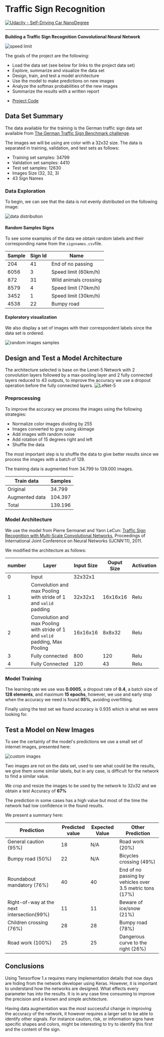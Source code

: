 # **Traffic Sign Recognition** 

[![Udacity - Self-Driving Car NanoDegree](https://s3.amazonaws.com/udacity-sdc/github/shield-carnd.svg)](http://www.udacity.com/drive)

---
**Building a Traffic Sign Recognition Convolutional Neural Network**

![speed limit](images/traffic-sign-3008267_640.jpg)

The goals of the project are the following:
* Load the data set (see below for links to the project data set)
* Explore, summarize and visualize the data set
* Design, train, and test a model architecture
* Use the model to make predictions on new images
* Analyze the softmax probabilities of the new images
* Summarize the results with a written report

- [Project Code](TrafficSignClassifier.ipynb)
## Data Set Summary
The data available for the training is the German traffic sign data set available from [The German Traffic Sign Benchmark challenge](http://benchmark.ini.rub.de/?section=gtsrb&subsection=news). 

The images we will be using are color with a 32x32 size. The data is separated in training, validation, and test sets as follows:

- Training set samples: 34799
- Validation set samples: 4410
- Test set samples: 12630
- Images Size (32, 32, 3)
- 43 Sign Names 


### Data Exploration
To begin, we can see that the data is not evenly distributed on the following image:

![data distribution](images/distribution.jpg)

#### Random Samples Signs
To see some examples of the data we obtain random labels and their corresponding name from the `signnames.csv`file.

|Sample|Sign Id|Name|
|------|-------|----|
|204| 41 |End of no passing|
|6056| 3 |Speed limit (60km/h)|
|872| 31 |Wild animals crossing|
|8579| 4 |Speed limit (70km/h)|
|3452| 1 |Speed limit (30km/h)|
|4538| 22| Bumpy road|

#### Exploratory visualization
We also display a set of images with their correspondent labels since the data set is ordered.

![random images samples](images/random_samples.jpg)

## Design and Test a Model Architecture
The architecture selected is base on the Lenet-5 Network with 2 convolution layers followed by a max-pooling layer and 2 fully connected layers reduced to 43 outputs, to improve the accuracy we use a dropout operation before the fully connected layers.
![LeNet-5](images/LeNet5.png)
### Preprocessing
To improve the accuracy we process the images using the following strategies:

- Normalize color images dividing by 255
- Images converted to gray using skimage
- Add images with random noise
- Add rotation of 15 degrees right and left
- Shuffle the data

The most important step is to shuffle the data to give better results since we process the images with a batch of 128.

The training data is augmented from 34.799 to 139.000 images.

|Train data|Samples|
|---|----|
|Original| 34.799|
|Augmented data|104.397|
|Total |139.196|

### Model Architecture
We use the model from Pierre Sermanet and Yann LeCun: [Traffic Sign Recognition with Multi-Scale Convolutional Networks](http://yann.lecun.com/exdb/publis/pdf/sermanet-ijcnn-11.pdf), Proceedings of International Joint Conference on Neural Networks (IJCNN'11), 2011. 

We modified the architecture as follows:

| number |Layer | Input Size| Ouput Size|Activation|
|--------|-------|-----------|-----------|----|
|0|Input| 32x32x1 | | |
|1|Convolution and max Pooling with stride of 1 and `valid` padding| 32x32x1| 16x16x16 |Relu|
|2|Convolution and max Pooling with stride of 1 and `valid` padding, Max Pooling| 16x16x16| 8x8x32 |Relu|
|3|Fully connected| 800 | 120 |Relu|
|4|Fully Connected | 120 | 43 |Relu|



### Model Training
The learning rate we use was **0.0005**, a dropout rate of **0.4**, a batch size of **128 elements**, and maximum **15 epochs**, however, we use and early stop when the accuracy we need is found **95%**, avoiding overfitting.

Finally using the test set we found accuracy is 0.935 which is what we were looking for.

## Test a Model on New Images
To see the certainty of the model's predictions we use a small set of internet images, presented here:

![custom images](images/custom.jpg)

Two images are not on the data set, used to see what could be the results, we give them some similar labels, but in any case, is difficult for the network to find a similar value.

We crop and resize the images to be used by the network to 32x32 and we obtain a test Accuracy of **67%**

The prediction in some cases has a high value but most of the time the network had low confidence in the found results. 

We present a summary here:

| Prediction | Predicted value | Expected Value |Other Prediction|
|------------|-----------------|----------------|-----------------|
|General caution (95%)|18|N/A| Road work (20%)| 
|Bumpy road (50%) |22|N/A|Bicycles crossing (49%)|
|Roundabout mandatory (76%)|40 |40 |End of no passing by vehicles over 3.5 metric tons (17%)|
|Right-of-way at the next intersection(99%)| 11 |11 |Beware of ice/snow (21%)|
|Children crossing (76%)| 28 | 28 |Bumpy road (78%)|
|Road work (100%) | 25 | 25 |Dangerous curve to the right (26%)|

## Conclusions
Using Tensorflow 1.x requires many implementation details that now days are hiding from the network developer using Keras. However, it is important to understand how the networks are designed. What effects every parameter has into the results. It is in any case time consuming to improve the precision and a known and simple architecture.

Having data augmentation was the most successful change in improving the accuracy of the network, it however requires a larger set to be able to identify other signals. For instance caution, risk, or information signs have specific shapes and colors, might be interesting to try to identify this first and the content of the sign.